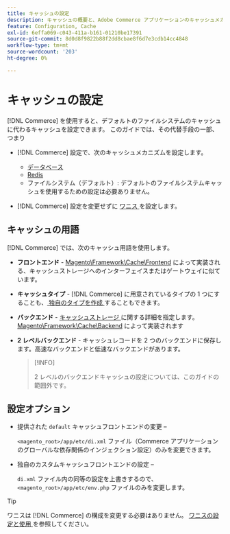 ```yaml
---
title: キャッシュの設定
description: キャッシュの概要と、Adobe Commerce アプリケーションのキャッシュメカニズムを設定する方法について説明します。
feature: Configuration, Cache
exl-id: 6effa069-c043-411a-b161-01210be17391
source-git-commit: 8d0d8f9822b88f2dd8cbae8f6d7e3cdb14cc4848
workflow-type: tm+mt
source-wordcount: '203'
ht-degree: 0%

---
```


# キャッシュの設定

[!DNL Commerce] を使用すると、デフォルトのファイルシステムのキャッシュに代わるキャッシュを設定できます。 このガイドでは、その代替手段の一部、つまり

- [!DNL Commerce] 設定で、次のキャッシュメカニズムを設定します。

   - [ データベース ](https://developer.adobe.com/commerce/php/development/cache/partial/database-caching/)
   - [Redis](config-redis.md)
   - ファイルシステム（デフォルト）: デフォルトのファイルシステムキャッシュを使用するための設定は必要ありません。

- [!DNL Commerce] 設定を変更せずに [ ワニス ](config-varnish.md) を設定します。

## キャッシュの用語

[!DNL Commerce] では、次のキャッシュ用語を使用します。

- **フロントエンド** - [Magento\Framework\Cache\Frontend](https://github.com/magento/magento2/tree/2.4/lib/internal/Magento/Framework/Cache/Frontend) によって実装される、キャッシュストレージへのインターフェイスまたはゲートウェイに似ています。
- **キャッシュタイプ** - [!DNL Commerce] に用意されているタイプの 1 つにすることも、[ 独自のタイプを作成 ](https://developer.adobe.com/commerce/php/development/cache/partial/cache-type/) することもできます。
- **バックエンド** - [ キャッシュストレージ ](https://framework.zend.com/manual/1.12/en/zend.cache.backends.html) に関する詳細を指定します。[Magento\Framework\Cache\Backend](https://github.com/magento/magento2/tree/2.4/lib/internal/Magento/Framework/Cache/Backend) によって実装されます
- **2 レベルバックエンド** - キャッシュレコードを 2 つのバックエンドに保存します。高速なバックエンドと低速なバックエンドがあります。

  >[!INFO]
  >
  >2 レベルのバックエンドキャッシュの設定については、このガイドの範囲外です。

## 設定オプション

- 提供された `default` キャッシュフロントエンドの変更 – 

  `<magento_root>/app/etc/di.xml` ファイル（Commerce アプリケーションのグローバルな依存関係のインジェクション設定）のみを変更できます。

- 独自のカスタムキャッシュフロントエンドの設定 – 

  `di.xml` ファイル内の同等の設定を上書きするので、`<magento_root>/app/etc/env.php` ファイルのみを変更します。

>[!TIP]
>
>ワニスは [!DNL Commerce] の構成を変更する必要はありません。 [ ワニスの設定と使用 ](config-varnish.md) を参照してください。
